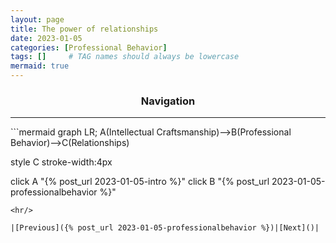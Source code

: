 ```yaml
---
layout: page
title: The power of relationships
date: 2023-01-05
categories: [Professional Behavior]
tags: []     # TAG names should always be lowercase
mermaid: true
---
```

<center><h3>Navigation</h3></center>
<hr/>
```mermaid
graph LR;
  A(Intellectual Craftsmanship)-->B(Professional Behavior)-->C(Relationships)

  style C stroke-width:4px

  click A "{% post_url 2023-01-05-intro %}"
  click B "{% post_url 2023-01-05-professionalbehavior %}"
```
<hr/>

|[Previous]({% post_url 2023-01-05-professionalbehavior %})|[Next]()|